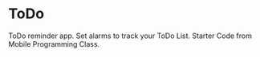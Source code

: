 # ToDo
ToDo reminder app. Set alarms to track your ToDo List. Starter Code from Mobile Programming Class.
